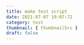 ```yaml
---
title: make test script
date: 2021-07-07 19:07:72
category: test
thumbnail: { thumbnailSrc }
draft: false
---
```



